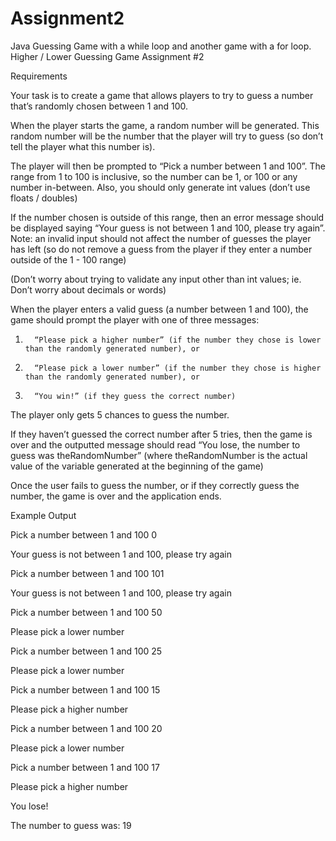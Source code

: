 # Assignment2
Java Guessing Game with a while loop and another game with a for loop. 
Higher / Lower Guessing Game
Assignment #2
 
Requirements

Your task is to create a game that allows players to try to guess a number that’s randomly chosen between 1 and 100.

When the player starts the game, a random number will be generated. This random number will be the number that the player will try to guess (so don’t tell the player what this number is).

The player will then be prompted to “Pick a number between 1 and 100”. The range from 1 to 100 is inclusive, so the number can be 1, or 100 or any number in-between. Also, you should only generate int values (don’t use floats / doubles)

If the number chosen is outside of this range, then an error message should be displayed saying “Your guess is not between 1 and 100, please try again”. Note: an invalid input should not affect the number of guesses the player has left (so do not remove a guess from the player if they enter a number outside of the 1 - 100 range)

(Don’t worry about trying to validate any input other than int values; ie. Don’t worry about decimals or words)

When the player enters a valid guess (a number between 1 and 100), the game should prompt the player with one of three messages:


1.       “Please pick a higher number” (if the number they chose is lower than the randomly generated number), or


2.       “Please pick a lower number” (if the number they chose is higher than the randomly generated number), or


3.       “You win!” (if they guess the correct number)


The player only gets 5 chances to guess the number.

If they haven’t guessed the correct number after 5 tries, then the game is over and the outputted message should read “You lose, the number to guess was theRandomNumber” (where theRandomNumber is the actual value of the variable generated at the beginning of the game)

Once the user fails to guess the number, or if they correctly guess the number, the game is over and the application ends.


Example Output

Pick a number between 1 and 100 0

Your guess is not between 1 and 100, please try again

Pick a number between 1 and 100 101

Your guess is not between 1 and 100, please try again

Pick a number between 1 and 100 50

Please pick a lower number

Pick a number between 1 and 100 25

Please pick a lower number

Pick a number between 1 and 100 15

Please pick a higher number

Pick a number between 1 and 100 20

Please pick a lower number

Pick a number between 1 and 100 17

Please pick a higher number

You lose!

The number to guess was: 19
